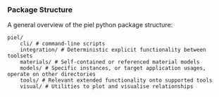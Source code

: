 ### Package Structure

A general overview of the piel python package structure:

```raw
piel/
    cli/ # command-line scripts
    integration/ # Deterministic explicit functionality between toolsets
    materials/ # Self-contained or referenced material models
    models/ # Specific instances, or target application usages, operate on other directories
    tools/ # Relevant extended functionality onto supported tools
    visual/ # Utilities to plot and visualise relationships
```
